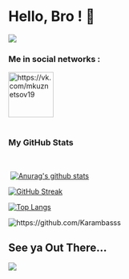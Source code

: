 # Hello, Bro ! 🤙

![](https://steamuserimages-a.akamaihd.net/ugc/942812330891270873/C85757CB6AA81D6CE166D65A07649B9A51E6D076/)


### Me in social networks :

[<img align="center" alt="https://vk.com/mkuznetsov19" width="90px" src="https://conicheva84.ru/wp-content/uploads/2019/03/vkontakte.jpg" />][website]&nbsp;
<br />
<br />

### My GitHub Stats
<br />

&nbsp;[![Anurag's github stats](https://github-readme-stats.vercel.app/api?username=Karambasss&show_icons=true&theme=onedark&count_private=true )](https://github.com/Karambasss/github-readme-stats)
<br />

[![GitHub Streak](https://github-readme-streak-stats.herokuapp.com/?user=Karambasss&theme=synthwave&hide_border=true)](https://github.com/Karambasss/github-readme-streak-stats)
<br />

[![Top Langs](https://github-readme-stats.vercel.app/api/top-langs/?username=Karambasss&layout=compact)](https://github.com/anuraghazra/github-readme-stats)

<p align="left">
  <img src="https://komarev.com/ghpvc/?username=Karambasss" alt="https://github.com/Karambasss" />
</p>

[website]: https://vk.com/mkuznetsov19

## See ya Out There... 
![](https://thumbs.gfycat.com/AromaticYellowAntipodesgreenparakeet-size_restricted.gif)

